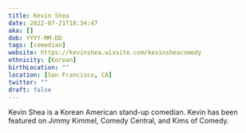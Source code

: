 ```yaml
---
title: Kevin Shea
date: 2022-07-21T18:34:47
aka: []
dob: YYYY-MM-DD
tags: [comedian]
website: https://kevinshea.wixsite.com/kevinsheacomedy
ethnicity: [Korean]
birthLocation: ""
location: [San Francisco, CA]
twitter: ""
draft: false
---
```


Kevin Shea is a Korean American stand-up comedian. Kevin has been featured on
Jimmy Kimmel, Comedy Central, and Kims of Comedy.
